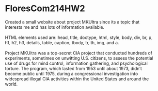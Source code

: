 # FloresCom214HW2
Created a small website about project MKUltra since its a topic that interests me and has lots of information available.
<br>
<br>
HTML elements used are: head, title, doctype, html, style, body, div, br, p, h1, h2, h3, details, table, caption, tbody, tr, th, img, and a.
<br>
<br>
Project MKUltra was a top-secret CIA project that conducted hundreds of experiments, sometimes on unwitting U.S. citizens, to assess the potential use of drugs for mind control, information gathering, and psychological torture.
The program, which lasted from 1953 until about 1973, didn’t become public until 1975, during a congressional investigation into widespread illegal CIA activities within the United States and around the world.
